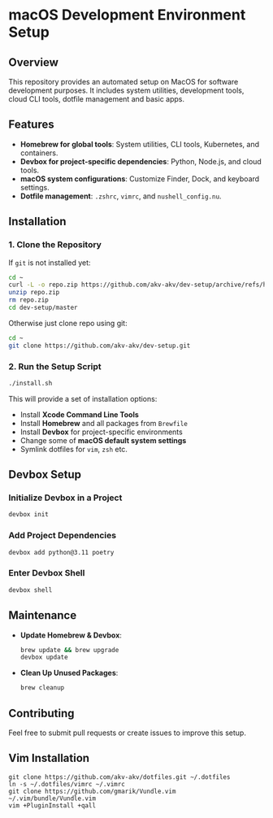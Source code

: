 # macOS Development Environment Setup

## Overview
This repository provides an automated setup on MacOS for software development purposes. It includes system utilities, development tools, cloud CLI tools, dotfile management and basic apps.

## Features
- **Homebrew for global tools**: System utilities, CLI tools, Kubernetes, and containers.
- **Devbox for project-specific dependencies**: Python, Node.js, and cloud tools.
- **macOS system configurations**: Customize Finder, Dock, and keyboard settings.
- **Dotfile management**: `.zshrc`, `vimrc`, and `nushell_config.nu`.

## Installation

### 1. Clone the Repository

If `git` is not installed yet:
```sh
cd ~
curl -L -o repo.zip https://github.com/akv-akv/dev-setup/archive/refs/heads/master.zip
unzip repo.zip
rm repo.zip
cd dev-setup/master
```

Otherwise just clone repo using git:
```sh
cd ~
git clone https://github.com/akv-akv/dev-setup.git
```

### 2. Run the Setup Script
```sh
./install.sh
```
This will provide a set of installation options:
- Install **Xcode Command Line Tools**
- Install **Homebrew** and all packages from `Brewfile`
- Install **Devbox** for project-specific environments
- Change some of **macOS default system settings**
- Symlink dotfiles for `vim`, `zsh` etc.

## Devbox Setup
### Initialize Devbox in a Project
```sh
devbox init
```
### Add Project Dependencies
```sh
devbox add python@3.11 poetry
```
### Enter Devbox Shell
```sh
devbox shell
```

## Maintenance
- **Update Homebrew & Devbox**:
  ```sh
  brew update && brew upgrade
  devbox update
  ```
- **Clean Up Unused Packages**:
  ```sh
  brew cleanup
  ```

## Contributing
Feel free to submit pull requests or create issues to improve this setup.


## Vim Installation


```
git clone https://github.com/akv-akv/dotfiles.git ~/.dotfiles  
ln -s ~/.dotfiles/vimrc ~/.vimrc  
git clone https://github.com/gmarik/Vundle.vim ~/.vim/bundle/Vundle.vim  
vim +PluginInstall +qall
```
